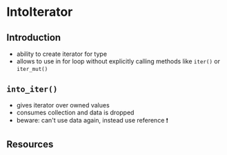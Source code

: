 # IntoIterator



## Introduction

- ability to create iterator for type
- allows to use in for loop without explicitly calling methods like `iter()` or `iter_mut()`



## `into_iter()`

- gives iterator over owned values
- consumes collection and data is dropped
- beware: can't use data again, instead use reference ❗️



## Resources
